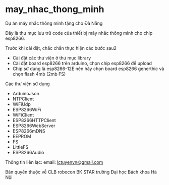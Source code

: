 # may_nhac_thong_minh
Dự án máy nhắc thông minh tặng cho Đà Nẵng

Đây là thư mục lưu trữ code của thiết bị máy nhắc thông minh cho chip esp8266.

Trước khi cài đặt, chắc chắn thực hiện các bước sau2
+ Cài đặt các thư viện ở thư mục library
+ Cài đặt board esp8266 trên arduino, chọn chip esp8266 để upload
+ Chip sử dụng là esp8266-12E nên hãy chọn board esp8266 generthic và chọn flash 4mb (2mb FS)

Các thư viện sử dụng
+ ArduinoJson
+ NTPClient
+ WiFiUdp
+ ESP8266WiFi
+ WiFiClient
+ ESP8266HTTPClient
+ ESP8266WebServer
+ ESP8266mDNS
+ EEPROM
+ FS
+ LittleFS
+ ESP8266Audio

Thông tin liên lạc:
email: lctuyenvn@gmail.com

Bản quyền thuộc về
CLB robocon BK STAR trường Đại học Bách khoa Hà Nội
